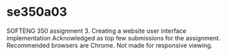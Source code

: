 # se350a03
SOFTENG 350 assignment 3. Creating a website user interface implementation
Acknowledged as top few submissions for the assignment.
Recommended browsers are Chrome.
Not made for responsive viewing.
